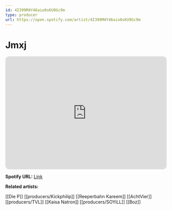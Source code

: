 ```yaml
---
id: 4I399M4Y46aio0sKU9Gc9m
type: producer
url: https://open.spotify.com/artist/4I399M4Y46aio0sKU9Gc9m
---
```

# Jmxj

<iframe style="border-radius:12px" src="https://open.spotify.com/embed/artist/4I399M4Y46aio0sKU9Gc9m" width="100%" height="352" frameBorder="0" allowfullscreen="" allow="autoplay; clipboard-write; encrypted-media; fullscreen; picture-in-picture" loading="lazy"></iframe>

**Spotify URL:** [Link](https://open.spotify.com/artist/4I399M4Y46aio0sKU9Gc9m)

**Related artists:**

[[Die P]]
[[producers/Kickphilip]]
[[Reeperbahn Kareem]]
[[AchtVier]]
[[producers/TVL]]
[[Kaisa Natron]]
[[producers/SOYiLL]]
[[Boz]]

